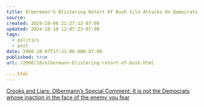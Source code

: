 ```yaml
---
title: Olbermann'S Blistering Retort Of Bush Vile Attacks On Democrats
source: 
created: 2024-10-06 21:27:13-07:00
updated: 2024-10-10 12:07:23-07:00
tags:
  - politics
  - post
date: 2006-10-07T17:31:00.000-07:00
published: true
url: /2006/10/olbermann-blistering-retort-of-bush.html

---.html
---
```



[Crooks and Liars: Olbermann’s Special Comment: It is not the Democrats whose inaction in the face of the enemy you fear](http://www.crooksandliars.com/2006/10/05/olbermanns-special-comment-it-is-not-the-democrats-whose-inaction-in-the-face-of-the-enemy-you-fear/ "Crooks and Liars: Olbermann’s Special Comment: It is not the Democrats whose inaction in the face of the enemy you fear")